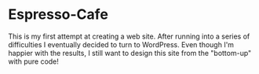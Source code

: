 # Espresso-Cafe
This is my first attempt at creating a web site. After running into a series of difficulties I eventually decided to turn to WordPress.  Even though I'm happier with the results, I still want to design this site from the "bottom-up" with pure code!
